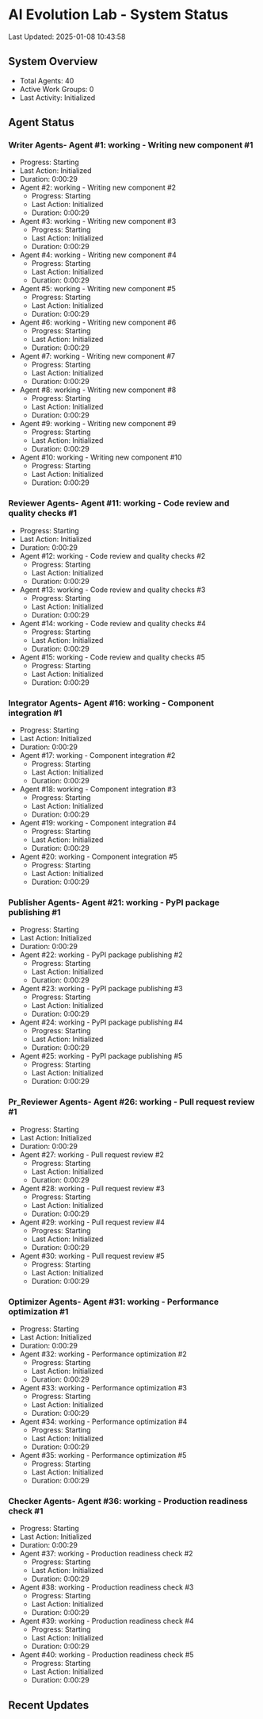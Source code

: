 # AI Evolution Lab - System Status
Last Updated: 2025-01-08 10:43:58

## System Overview
- Total Agents: 40
- Active Work Groups: 0
- Last Activity: Initialized

## Agent Status

### Writer Agents- Agent #1: working - Writing new component #1
  - Progress: Starting
  - Last Action: Initialized
  - Duration: 0:00:29
- Agent #2: working - Writing new component #2
  - Progress: Starting
  - Last Action: Initialized
  - Duration: 0:00:29
- Agent #3: working - Writing new component #3
  - Progress: Starting
  - Last Action: Initialized
  - Duration: 0:00:29
- Agent #4: working - Writing new component #4
  - Progress: Starting
  - Last Action: Initialized
  - Duration: 0:00:29
- Agent #5: working - Writing new component #5
  - Progress: Starting
  - Last Action: Initialized
  - Duration: 0:00:29
- Agent #6: working - Writing new component #6
  - Progress: Starting
  - Last Action: Initialized
  - Duration: 0:00:29
- Agent #7: working - Writing new component #7
  - Progress: Starting
  - Last Action: Initialized
  - Duration: 0:00:29
- Agent #8: working - Writing new component #8
  - Progress: Starting
  - Last Action: Initialized
  - Duration: 0:00:29
- Agent #9: working - Writing new component #9
  - Progress: Starting
  - Last Action: Initialized
  - Duration: 0:00:29
- Agent #10: working - Writing new component #10
  - Progress: Starting
  - Last Action: Initialized
  - Duration: 0:00:29

### Reviewer Agents- Agent #11: working - Code review and quality checks #1
  - Progress: Starting
  - Last Action: Initialized
  - Duration: 0:00:29
- Agent #12: working - Code review and quality checks #2
  - Progress: Starting
  - Last Action: Initialized
  - Duration: 0:00:29
- Agent #13: working - Code review and quality checks #3
  - Progress: Starting
  - Last Action: Initialized
  - Duration: 0:00:29
- Agent #14: working - Code review and quality checks #4
  - Progress: Starting
  - Last Action: Initialized
  - Duration: 0:00:29
- Agent #15: working - Code review and quality checks #5
  - Progress: Starting
  - Last Action: Initialized
  - Duration: 0:00:29

### Integrator Agents- Agent #16: working - Component integration #1
  - Progress: Starting
  - Last Action: Initialized
  - Duration: 0:00:29
- Agent #17: working - Component integration #2
  - Progress: Starting
  - Last Action: Initialized
  - Duration: 0:00:29
- Agent #18: working - Component integration #3
  - Progress: Starting
  - Last Action: Initialized
  - Duration: 0:00:29
- Agent #19: working - Component integration #4
  - Progress: Starting
  - Last Action: Initialized
  - Duration: 0:00:29
- Agent #20: working - Component integration #5
  - Progress: Starting
  - Last Action: Initialized
  - Duration: 0:00:29

### Publisher Agents- Agent #21: working - PyPI package publishing #1
  - Progress: Starting
  - Last Action: Initialized
  - Duration: 0:00:29
- Agent #22: working - PyPI package publishing #2
  - Progress: Starting
  - Last Action: Initialized
  - Duration: 0:00:29
- Agent #23: working - PyPI package publishing #3
  - Progress: Starting
  - Last Action: Initialized
  - Duration: 0:00:29
- Agent #24: working - PyPI package publishing #4
  - Progress: Starting
  - Last Action: Initialized
  - Duration: 0:00:29
- Agent #25: working - PyPI package publishing #5
  - Progress: Starting
  - Last Action: Initialized
  - Duration: 0:00:29

### Pr_Reviewer Agents- Agent #26: working - Pull request review #1
  - Progress: Starting
  - Last Action: Initialized
  - Duration: 0:00:29
- Agent #27: working - Pull request review #2
  - Progress: Starting
  - Last Action: Initialized
  - Duration: 0:00:29
- Agent #28: working - Pull request review #3
  - Progress: Starting
  - Last Action: Initialized
  - Duration: 0:00:29
- Agent #29: working - Pull request review #4
  - Progress: Starting
  - Last Action: Initialized
  - Duration: 0:00:29
- Agent #30: working - Pull request review #5
  - Progress: Starting
  - Last Action: Initialized
  - Duration: 0:00:29

### Optimizer Agents- Agent #31: working - Performance optimization #1
  - Progress: Starting
  - Last Action: Initialized
  - Duration: 0:00:29
- Agent #32: working - Performance optimization #2
  - Progress: Starting
  - Last Action: Initialized
  - Duration: 0:00:29
- Agent #33: working - Performance optimization #3
  - Progress: Starting
  - Last Action: Initialized
  - Duration: 0:00:29
- Agent #34: working - Performance optimization #4
  - Progress: Starting
  - Last Action: Initialized
  - Duration: 0:00:29
- Agent #35: working - Performance optimization #5
  - Progress: Starting
  - Last Action: Initialized
  - Duration: 0:00:29

### Checker Agents- Agent #36: working - Production readiness check #1
  - Progress: Starting
  - Last Action: Initialized
  - Duration: 0:00:29
- Agent #37: working - Production readiness check #2
  - Progress: Starting
  - Last Action: Initialized
  - Duration: 0:00:29
- Agent #38: working - Production readiness check #3
  - Progress: Starting
  - Last Action: Initialized
  - Duration: 0:00:29
- Agent #39: working - Production readiness check #4
  - Progress: Starting
  - Last Action: Initialized
  - Duration: 0:00:29
- Agent #40: working - Production readiness check #5
  - Progress: Starting
  - Last Action: Initialized
  - Duration: 0:00:29


## Recent Updates

